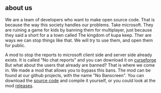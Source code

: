 <div class="index"></div>

## about us

We are a team of developers who want to make open source code.
That is because the way this society handles our problems.
Take microsoft. They are ruining a game for kids by banning them for multiplayer,
just because they said a short for a a town called The kingdom of kupa keep.
Ther are ways we can stop things like that.
We will try to use them,
and open them for public.

A mod to stop the reports to microsoft client side and server side already exists.
It is called "No chat reports" and you can download it on [curseforge](https://www.curseforge.com/minecraft/mc-mods/no-chat-reports)
But what about the users that already are banned?
That is where we come in.
We made a mod that allows you to bypass this bans.
The mod can be found at our github projects,
with the name "No Banscreen".
You can download the [source code](https://github.com/StickyPiston-developement/no-banscreen) and compile it yourself,
or you could look at the mod [releases](https://github.com/StickyPiston-developement/no-banscreen/releases).
